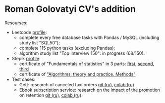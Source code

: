 # Roman Golovatyi CV's addition

Resourses:
* Leetcode [profile](https://leetcode.com/ROMAN_GO/):
  * complete every free database tasks with Pandas / MySQL (including study list "SQL50");
  * complete 115 python tasks (excluding Pandas);
  * algorithm study list "Top Interview 150": in progress (68/150).
* Stepik [profile](https://stepik.org/users/681475453/profile):
  * certificate of "Fundamentals of statistics" in 3 parts: [first](https://stepik.org/cert/2297610?lang=en), [second](https://stepik.org/cert/2316611?lang=en), [third](https://stepik.org/cert/2323908?lang=en)
  * certificate of ["Algorithms: theory and practice. Methods"](https://stepik.org/cert/2327582?lang=en)
* Test cases:
  * Gett: research of canceled taxi orders [git (ru)](https://github.com/Roman3173/RomanGo/blob/main/Test%20cases/Gett%20(taxi)/Matching_Home_Assignment_for_Candidates_(ru).ipynb), [colab (ru)](https://colab.research.google.com/github/Roman3173/RomanGo/blob/main/Test%20cases/Gett%20(taxi)/Matching_Home_Assignment_for_Candidates_(ru).ipynb)
  * Ebook subscription service: research on the impact of the promotion on retention [git (ru)](https://github.com/Roman3173/RomanGo/blob/main/Test%20cases/Ebook%20subscription%20service/retention.ipynb), [colab (ru)](https://colab.research.google.com/github/Roman3173/RomanGo/blob/main/Test%20cases/Ebook%20subscription%20service/retention.ipynb)
